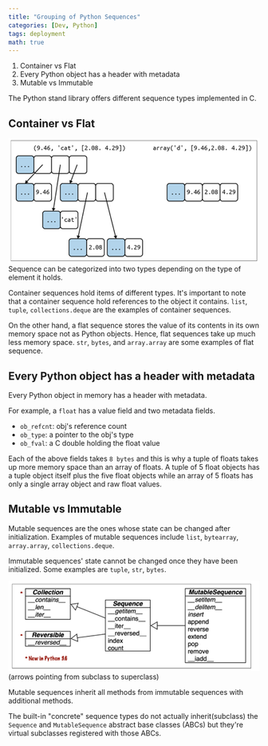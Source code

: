 ```yaml
---
title: "Grouping of Python Sequences"
categories: [Dev, Python]
tags: deployment
math: true
---
```


1. Container vs Flat
2. Every Python object has a header with metadata
3. Mutable vs Immutable


The Python stand library offers different sequence types implemented in C.

## Container vs Flat
![](/assets/img/python/seq1.png)
Sequence can be categorized into two types depending on the type of element it holds.

<span class="hl">Container sequences</span> hold items of different types. It's important to note that a container sequence hold references to the object it contains. `list`, `tuple`, `collections.deque` are the examples of container sequences.

On the other hand, a <span class="hl">flat sequence</span> stores the value of its contents in its own memory space not as Python objects. Hence, flat sequences take up much less memory space. `str`, `bytes`, and `array.array` are some examples of flat sequence.

## Every Python object has a header with metadata
Every Python object in memory has a header with metadata.

For example, a `float` has a value field and two metadata fields.

* `ob_refcnt`: obj's reference count
* `ob_type`: a pointer to the obj's type
* `ob_fval`: a C double holding the float value

Each of the above fields takes `8 bytes` and this is why a tuple of floats takes up more memory space than an array of floats. A tuple of 5 float objects has a tuple object itself plus the five float objects while an array of 5 floats has only a single array object and raw float values.

## Mutable vs Immutable
Mutable sequences are the ones whose state can be changed after initialization. Examples of mutable sequences include `list`, `bytearray`, `array.array`, `collections.deque`.

Immutable sequences' state cannot be changed once they have been initialized. Some examples are `tuple`, `str`, `bytes`.

![](/assets/img/python/seq2.png)
(arrows pointing from subclass to superclass)

Mutable sequences inherit all methods from immutable sequences with additional methods.

The built-in "concrete" sequence types do not actually inherit(subclass) the `Sequence` and `MutableSequence` abstract base classes (ABCs) but they're virtual subclasses registered with those ABCs.






